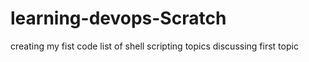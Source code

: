 # learning-devops-Scratch
creating my fist code
list of shell scripting topics
discussing first topic
